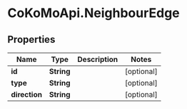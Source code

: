 # CoKoMoApi.NeighbourEdge

## Properties

Name | Type | Description | Notes
------------ | ------------- | ------------- | -------------
**id** | **String** |  | [optional] 
**type** | **String** |  | [optional] 
**direction** | **String** |  | [optional] 


